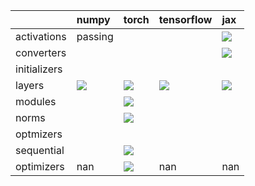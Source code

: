 |              | numpy                                                                                                                                                                  | torch                                                                                                                                                                  | tensorflow                                                                                                                                                             | jax                                                                                                                                                                    |
|:-------------|:-----------------------------------------------------------------------------------------------------------------------------------------------------------------------|:-----------------------------------------------------------------------------------------------------------------------------------------------------------------------|:-----------------------------------------------------------------------------------------------------------------------------------------------------------------------|:-----------------------------------------------------------------------------------------------------------------------------------------------------------------------|
| activations  | passing                                                                                                                                                                |                                                                                                                                                                        |                                                                                                                                                                        | <a href="https://github.com/unifyai/ivy/actions/runs/3129872757" rel="noopener noreferrer" target="_blank"><img src=https://img.shields.io/badge/-success-success></a> |
| converters   |                                                                                                                                                                        |                                                                                                                                                                        |                                                                                                                                                                        | <a href="https://github.com/unifyai/ivy/actions/runs/3130227872" rel="noopener noreferrer" target="_blank"><img src=https://img.shields.io/badge/-success-success></a> |
| initializers |                                                                                                                                                                        |                                                                                                                                                                        |                                                                                                                                                                        |                                                                                                                                                                        |
| layers       | <a href="https://github.com/unifyai/ivy/actions/runs/3129211547" rel="noopener noreferrer" target="_blank"><img src=https://img.shields.io/badge/-success-success></a> | <a href="https://github.com/unifyai/ivy/actions/runs/3129211547" rel="noopener noreferrer" target="_blank"><img src=https://img.shields.io/badge/-success-success></a> | <a href="https://github.com/unifyai/ivy/actions/runs/3129211547" rel="noopener noreferrer" target="_blank"><img src=https://img.shields.io/badge/-success-success></a> | <a href="https://github.com/unifyai/ivy/actions/runs/3130549978" rel="noopener noreferrer" target="_blank"><img src=https://img.shields.io/badge/-success-success></a> |
| modules      |                                                                                                                                                                        | <a href="https://github.com/unifyai/ivy/actions/runs/3128315082" rel="noopener noreferrer" target="_blank"><img src=https://img.shields.io/badge/-success-success></a> |                                                                                                                                                                        |                                                                                                                                                                        |
| norms        |                                                                                                                                                                        | <a href="https://github.com/unifyai/ivy/actions/runs/3128698143" rel="noopener noreferrer" target="_blank"><img src=https://img.shields.io/badge/-success-success></a> |                                                                                                                                                                        |                                                                                                                                                                        |
| optmizers    |                                                                                                                                                                        |                                                                                                                                                                        |                                                                                                                                                                        |                                                                                                                                                                        |
| sequential   |                                                                                                                                                                        | <a href="https://github.com/unifyai/ivy/actions/runs/3129542784" rel="noopener noreferrer" target="_blank"><img src=https://img.shields.io/badge/-success-success></a> |                                                                                                                                                                        |                                                                                                                                                                        |
| optimizers   | nan                                                                                                                                                                    | <a href="https://github.com/unifyai/ivy/actions/runs/3129121421" rel="noopener noreferrer" target="_blank"><img src=https://img.shields.io/badge/-success-success></a> | nan                                                                                                                                                                    | nan                                                                                                                                                                    |